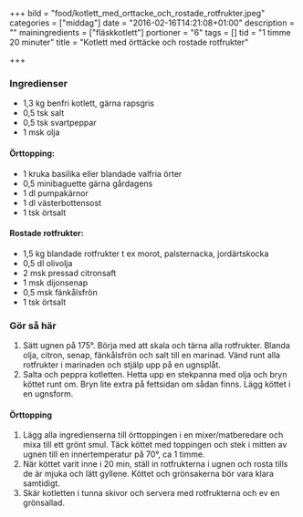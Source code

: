+++
bild = "food/kotlett_med_orttacke_och_rostade_rotfrukter.jpeg"
categories = ["middag"]
date = "2016-02-16T14:21:08+01:00"
description = ""
mainingredients = ["fläskkotlett"]
portioner = "6"
tags = []
tid = "1 timme 20 minuter"
title = "Kotlett med örttäcke och rostade rotfrukter"

+++

### Ingredienser

- 1,3 kg benfri kotlett, gärna rapsgris
- 0,5 tsk salt
- 0,5 tsk svartpeppar
- 1 msk olja

#### Örttopping:
- 1 kruka basilika eller blandade valfria örter
- 0,5 minibaguette gärna gårdagens
- 1 dl pumpakärnor
- 1 dl västerbottensost
- 1 tsk örtsalt

#### Rostade rotfrukter:
- 1,5 kg blandade rotfrukter t ex morot, palsternacka, jordärtskocka
- 0,5 dl olivolja
- 2 msk pressad citronsaft
- 1 msk dijonsenap
- 0,5 msk fänkålsfrön
- 1 tsk örtsalt

### Gör så här
1. Sätt ugnen på 175°. Börja med att skala och tärna alla rotfrukter. Blanda olja, citron, senap, fänkålsfrön och salt till en marinad. Vänd runt alla rotfrukter i marinaden och stjälp upp på en ugnsplåt.
1. Salta och peppra kotletten. Hetta upp en stekpanna med olja och bryn köttet runt om. Bryn lite extra på fettsidan om sådan finns. Lägg köttet i en ugnsform.

#### Örttopping

1. Lägg alla ingredienserna till örttoppingen i en mixer/matberedare och mixa till ett grönt smul. Täck köttet med toppingen och stek i mitten av ugnen till en innertemperatur på 70°, ca 1 timme.
1. När köttet varit inne i 20 min, ställ in rotfrukterna i ugnen och rosta tills de är mjuka och lätt gyllene. Köttet och grönsakerna bör vara klara samtidigt.
1. Skär kotletten i tunna skivor och servera med rotfrukterna och ev en grönsallad.
